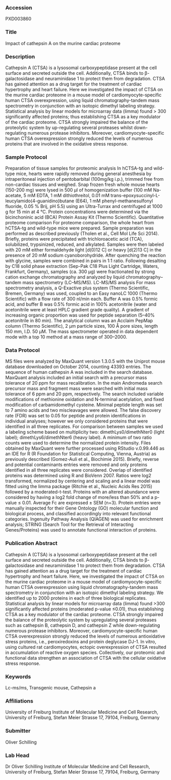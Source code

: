 ### Accession
PXD003860

### Title
Impact of cathepsin A on the murine cardiac proteome

### Description
Cathepsin A (CTSA) is a lysosomal carboxypeptidase present at the cell surface and secreted outside the cell. Additionally, CTSA binds to β-galactosidase and neuraminidase 1 to protect them from degradation. CTSA has gained attention as a drug target for the treatment of cardiac hypertrophy and heart failure. Here we investigated the impact of CTSA on the murine cardiac proteome in a mouse model of cardiomyocyte-specific human CTSA overexpression, using liquid chromatography-tandem mass spectrometry in conjunction with an isotopic dimethyl labeling strategy. Statistical analysis by linear models for microarray data (limma) found > 300 significantly affected proteins; thus establishing CTSA as a key modulator of the cardiac proteome. CTSA strongly impaired the balance of the proteolytic system by up-regulating several proteases whilst down-regulating numerous protease inhibitors. Moreover, cardiomyocyte-specific human CTSA overexpression strongly reduced the levels of numerous proteins that are involved in the oxidative stress response.

### Sample Protocol
Preparation of tissue samples for proteomic analysis In hCTSA-tg and wild-type mice, hearts were rapidly removed during general anesthesia by intraperitoneal injection of pentobarbital (100mg/kg i.p.), trimmed free from non-cardiac tissues and weighed. Snap frozen fresh whole mouse hearts (150-200 mg) were lysed in 500 µl of homogenization buffer (100 mM Na-acetate, 5 mM EDTA, 1 mM dithiothreitol, 0.01 mM trans-epoxysuccinyl-L-leucylamido(4-guanidino)butane (E64), 1 mM phenyl-methanesulfonyl fluoride, 0.05 % Brij, pH 5.5) using an Ultra-Turrax and centrifuged at 1000 g for 15 min at 4 °C. Protein concentrations were determined via the bicinchoninic acid (BCA) Protein Assay Kit (Thermo Scientific).  Quantitative proteome comparison For proteome comparison, the whole heart from hCTSA-tg and wild-type mice were prepared. Sample preparation was performed as described previously (Tholen et al., Cell Mol Life Sci 2014). Briefly, proteins were precipitated with trichloroacetic acid (TCA), solubilized, trypsinized, reduced, and alkylated. Samples were then labeled with 20 mM either formaldehyde light [d(0)12 C] or heavy [d(2)13 C] in the presence of 20 mM sodium cyanoborohydride. After quenching the reaction with glycine, samples were combined in pairs in 1:1 ratio. Following desalting by C18 solid phase extraction (Sep-Pak C18 Plus Light Cartridge, Waters, Frankfurt, Germany), samples (ca. 300 μg) were fractionated by strong cation exchange chromatography and analyzed by liquid chromatography–tandem mass spectrometry (LC–MS/MS). LC-MS/MS analysis For mass spectrometry analysis, a Q-Exactive plus system (Thermo Scientific, Bremen, Germany) was used, coupled to an Easy nanoLC 1000 (Thermo Scientific) with a flow rate of 300 nl/min each. Buffer A was 0.5% formic acid, and buffer B was 0.5% formic acid in 100% acetonitrile (water and acetonitrile were at least HPLC gradient grade quality). A gradient of increasing organic proportion was used for peptide separation (5–40% acetonitrile in 80 min). The analytical column was an Acclaim PepMap column (Thermo Scientific), 2 μm particle sizes, 100 Å pore sizes, length 150 mm, I.D. 50 μM. The mass spectrometer operated in data dependent mode with a top 10 method at a mass range of 300–2000.

### Data Protocol
MS files were analyzed by MaxQuant version 1.3.0.5 with the Uniprot mouse database downloaded on October 2014, counting 43393 entries. The sequence of human cathepsin A was included in the search database. MaxQuant analysis included an initial search with a precursor mass tolerance of 20 ppm for mass recalibration. In the main Andromeda search precursor mass and fragment mass were searched with initial mass tolerance of 6 ppm and 20 ppm, respectively. The search included variable modifications of methionine oxidation and N-terminal acetylation, and fixed modification of carbamidomethyl cysteine. Minimal peptide length was set to 7 amino acids and two miscleavages were allowed. The false discovery rate (FDR) was set to 0.05 for peptide and protein identifications in individual analyses; however we only considered proteins that were identified in all three replicates. For comparison between samples we used a labeling scheme based on multiplicity two: dimethLys0/dimethNter0 (light label); dimethLys6/dimethNter6 (heavy label). A minimum of two ratio counts were used to determine the normalized protein intensity.  Files obtained by MaxQuant were further processed using RStudio v.0.99.446 as an IDE for R (R Foundation for Statistical Computing, Vienna, Austria) as previously described (Gomez-Auli et al., Biochimie 2015). Briefly, reverse and potential contaminants entries were removed and only proteins identified in all three replicates were considered. Overlap of identified proteins was determined using R and BioVenn 2007. Ratios were log2 transformed, normalized by centering and scaling and a linear model was fitted using the limma package (Ritchie et al., Nucleic Acids Res 2015) followed by a moderated-t-test. Proteins with an altered abundance were considered by having a log2 fold change of more/less than 50% and a p-value ≤ 0.01. Average Fc are expressed ± SEM (n=3). Protein entries were manually inspected for their Gene Ontology (GO) molecular function and biological process, and classified accordingly into relevant functional categories. Ingenuity Pathway Analysis (QIAGEN) was used for enrichment analysis; STRING (Search Tool for the Retrieval of Interacting Genes/Proteins) was used to annotate functional interaction of proteins.

### Publication Abstract
Cathepsin A (CTSA) is a lysosomal carboxypeptidase present at the cell surface and secreted outside the cell. Additionally, CTSA binds to &#x3b2;-galactosidase and neuraminidase 1 to protect them from degradation. CTSA has gained attention as a drug target for the treatment of cardiac hypertrophy and heart failure. Here, we investigated the impact of CTSA on the murine cardiac proteome in a mouse model of cardiomyocyte-specific human CTSA overexpression using liquid chromatography-tandem mass spectrometry in conjunction with an isotopic dimethyl labeling strategy. We identified up to 2000 proteins in each of three biological replicates. Statistical analysis by linear models for microarray data (limma) found &gt;300 significantly affected proteins (moderated p-value &#x2264;0.01), thus establishing CTSA as a key modulator of the cardiac proteome. CTSA strongly impaired the balance of the proteolytic system by upregulating several proteases such as cathepsin B, cathepsin D, and cathepsin Z while down-regulating numerous protease inhibitors. Moreover, cardiomyocyte-specific human CTSA overexpression strongly reduced the levels of numerous antioxidative stress proteins, i.e., peroxiredoxins and protein deglycase DJ-1. In vitro, using cultured rat cardiomyocytes, ectopic overexpression of CTSA resulted in accumulation of reactive oxygen species. Collectively, our proteomic and functional data strengthen an association of CTSA with the cellular oxidative stress response.

### Keywords
Lc-ms/ms, Transgenic mouse, Cathepsin a

### Affiliations
University of Freiburg
Institute of Molecular Medicine and Cell Research, University of Freiburg, Stefan Meier Strasse 17, 79104, Freiburg, Germany

### Submitter
Oliver Schilling

### Lab Head
Dr Oliver Schilling
Institute of Molecular Medicine and Cell Research, University of Freiburg, Stefan Meier Strasse 17, 79104, Freiburg, Germany


